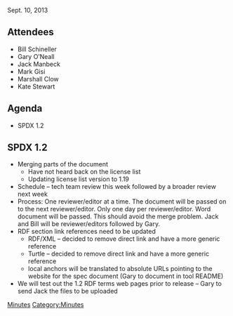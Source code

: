 Sept. 10, 2013

## Attendees

  - Bill Schineller
  - Gary O’Neall
  - Jack Manbeck
  - Mark Gisi
  - Marshall Clow
  - Kate Stewart

## Agenda

  - SPDX 1.2

## SPDX 1.2

  - Merging parts of the document
      - Have not heard back on the license list
      - Updating license list version to 1.19
  - Schedule – tech team review this week followed by a broader review
    next week
  - Process: One reviewer/editor at a time. The document will be passed
    on to the next reviewer/editor. Only one day per reviewer/editor.
    Word document will be passed. This should avoid the merge problem.
    Jack and Bill will be reviewer/editors followed by Gary.
  - RDF section link references need to be updated
      - RDF/XML – decided to remove direct link and have a more generic
        reference
      - Turtle – decided to remove direct link and have a more generic
        reference
      - local anchors will be translated to absolute URLs pointing to
        the website for the spec document (Gary to document in tool
        README)
  - We will test out the 1.2 RDF terms web pages prior to release – Gary
    to send Jack the files to be uploaded

[Minutes](Category:Technical "wikilink")
[Category:Minutes](Category:Minutes "wikilink")

